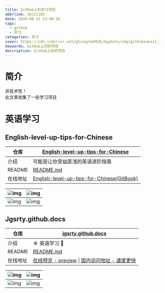 ```yaml
---
title: GitHub上的学习项目
abbrlink: 36c2c285
date: 2020-08-21 23:40:26
tags:
  - github
  - 学习
categories: 学习
cover: https://cdn.jsdelivr.net/gh/wayne0926/myphoto/img/githubxuexi1.jpg
keywords: GitHub上的好项目
description: GitHub上的好项目
---
```


# 简介

<div class="tip">非技术性！</div>

<div class="tip success">此文章收集了一些学习项目</div>

# 英语学习

## English-level-up-tips-for-Chinese

| 仓库     | [English-level-up-tips-for-Chinese](https://github.com/byoungd/English-level-up-tips-for-Chinese) |
| -------- | ------------------------------------------------------------ |
| 介绍     | 可能是让你受益匪浅的英语进阶指南                             |
| README   | [README.md](https://github.com/byoungd/English-level-up-tips-for-Chinese/blob/master/README.md) |
| 在线地址 | [English-level-up-tips-for-Chinese(GitBook)](https://byoungd.gitbook.io/english-level-up-tips/) |

| ![img](https://cdn.jsdelivr.net/gh/byoungd/English-level-up-tips-for-Chinese/assets/CEFR@2x.png) | ![img](https://cdn.jsdelivr.net/gh/wayne0926/myphoto/img/english1.jpg) |
| ------------------------------------------------------------ | ------------------------------------------------------------ |
| ![img](https://cdn.jsdelivr.net/gh/byoungd/English-level-up-tips-for-Chinese/assets/How@2x.png) | ![img](https://cdn.jsdelivr.net/gh/byoungd/English-level-up-tips-for-Chinese/assets/Feature%402x.png) |





##  Jgsrty.github.docs



| 仓库     | [ jgsrty.github.docs](https://github.com/jgsrty/jgsrty.github.docs) |
| -------- | ------------------------------------------------------------ |
| 介绍     | ☀️ 英语学习 🐾                                                 |
| README   | [README.md](https://github.com/jgsrty/jgsrty.github.docs/blob/master/README.md) |
| 在线地址 | [在线预览 - preview](https://jgsrty.github.io/)  \|  [国内访问地址 - 速度更快](https://rtyxmd.gitee.io/) |



| ![img](https://cdn.jsdelivr.net/gh/wayne0926/myphoto/img/rty-docs.png) | ![img](https://cdn.jsdelivr.net/gh/wayne0926/myphoto/img/rty-docs0.jpg) |
| ------------------------------------------------------------ | ------------------------------------------------------------ |
| <img src="https://cdn.jsdelivr.net/gh/wayne0926/myphoto/img/rty-docs2.jpg" alt="img"  /> | ![img](https://cdn.jsdelivr.net/gh/wayne0926/myphoto/img/rty-docs3.jpg) |

